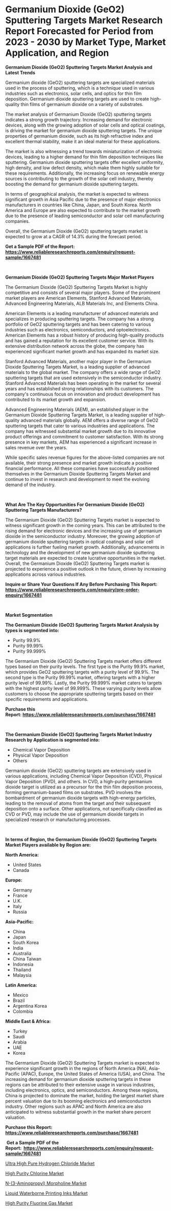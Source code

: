 <p><h1>Germanium Dioxide (GeO2) Sputtering Targets Market Research Report Forecasted for Period from 2023 -  2030 by Market Type, Market Application, and Region</h1></p><p><strong>Germanium Dioxide (GeO2) Sputtering Targets Market Analysis and Latest Trends</strong></p>
<p><p>Germanium dioxide (GeO2) sputtering targets are specialized materials used in the process of sputtering, which is a technique used in various industries such as electronics, solar cells, and optics for thin film deposition. Germanium dioxide sputtering targets are used to create high-quality thin films of germanium dioxide on a variety of substrates.</p><p>The market analysis of Germanium Dioxide (GeO2) sputtering targets indicates a strong growth trajectory. Increasing demand for electronic devices, along with the growing adoption of solar cells and optical coatings, is driving the market for germanium dioxide sputtering targets. The unique properties of germanium dioxide, such as its high refractive index and excellent thermal stability, make it an ideal material for these applications.</p><p>The market is also witnessing a trend towards miniaturization of electronic devices, leading to a higher demand for thin film deposition techniques like sputtering. Germanium dioxide sputtering targets offer excellent uniformity, high density, and low defect density, which make them highly suitable for these requirements. Additionally, the increasing focus on renewable energy sources is contributing to the growth of the solar cell industry, thereby boosting the demand for germanium dioxide sputtering targets.</p><p>In terms of geographical analysis, the market is expected to witness significant growth in Asia Pacific due to the presence of major electronics manufacturers in countries like China, Japan, and South Korea. North America and Europe are also expected to contribute to the market growth due to the presence of leading semiconductor and solar cell manufacturing companies.</p><p>Overall, the Germanium Dioxide (GeO2) sputtering targets market is expected to grow at a CAGR of 14.3% during the forecast period.</p></p>
<p><strong>Get a Sample PDF of the Report:&nbsp; <a href="https://www.reliableresearchreports.com/enquiry/request-sample/1667481">https://www.reliableresearchreports.com/enquiry/request-sample/1667481</a></strong></p>
<p>&nbsp;</p>
<p><strong>Germanium Dioxide (GeO2) Sputtering Targets Major Market Players</strong></p>
<p><p>The Germanium Dioxide (GeO2) Sputtering Targets Market is highly competitive and consists of several major players. Some of the prominent market players are American Elements, Stanford Advanced Materials, Advanced Engineering Materials, ALB Materials Inc, and Elements China.</p><p>American Elements is a leading manufacturer of advanced materials and specializes in producing sputtering targets. The company has a strong portfolio of GeO2 sputtering targets and has been catering to various industries such as electronics, semiconductors, and optoelectronics. American Elements has a robust history of producing high-quality products and has gained a reputation for its excellent customer service. With its extensive distribution network across the globe, the company has experienced significant market growth and has expanded its market size.</p><p>Stanford Advanced Materials, another major player in the Germanium Dioxide Sputtering Targets Market, is a leading supplier of advanced materials to the global market. The company offers a wide range of GeO2 sputtering targets that are used extensively in the semiconductor industry. Stanford Advanced Materials has been operating in the market for several years and has established strong relationships with its customers. The company's continuous focus on innovation and product development has contributed to its market growth and expansion.</p><p>Advanced Engineering Materials (AEM), an established player in the Germanium Dioxide Sputtering Targets Market, is a leading supplier of high-quality advanced materials globally. AEM offers a diverse range of GeO2 sputtering targets that cater to various industries and applications. The company has witnessed substantial market growth due to its innovative product offerings and commitment to customer satisfaction. With its strong presence in key markets, AEM has experienced a significant increase in sales revenue over the years.</p><p>While specific sales revenue figures for the above-listed companies are not available, their strong presence and market growth indicate a positive financial performance. All these companies have successfully positioned themselves in the Germanium Dioxide Sputtering Targets Market and continue to invest in research and development to meet the evolving demand of the industry.</p></p>
<p>&nbsp;</p>
<p><strong>What Are The Key Opportunities For Germanium Dioxide (GeO2) Sputtering Targets Manufacturers?</strong></p>
<p><p>The Germanium Dioxide (GeO2) Sputtering Targets market is expected to witness significant growth in the coming years. This can be attributed to the rising demand for electronic devices and the increasing use of germanium dioxide in the semiconductor industry. Moreover, the growing adoption of germanium dioxide sputtering targets in optical coatings and solar cell applications is further fueling market growth. Additionally, advancements in technology and the development of new germanium dioxide sputtering target materials are expected to create lucrative opportunities in the market. Overall, the Germanium Dioxide (GeO2) Sputtering Targets market is projected to experience a positive outlook in the future, driven by increasing applications across various industries.</p></p>
<p><strong>Inquire or Share Your Questions If Any Before Purchasing This Report: <a href="https://www.reliableresearchreports.com/enquiry/pre-order-enquiry/1667481">https://www.reliableresearchreports.com/enquiry/pre-order-enquiry/1667481</a></strong></p>
<p>&nbsp;</p>
<p><strong>Market Segmentation</strong></p>
<p><strong>The Germanium Dioxide (GeO2) Sputtering Targets Market Analysis by types is segmented into:</strong></p>
<p><ul><li>Purity 99.9%</li><li>Purity 99.99%</li><li>Purity 99.999%</li></ul></p>
<p><p>The Germanium Dioxide (GeO2) Sputtering Targets market offers different types based on their purity levels. The first type is the Purity 99.9% market, which provides GeO2 sputtering targets with a purity level of 99.9%. The second type is the Purity 99.99% market, offering targets with a higher purity level of 99.99%. Lastly, the Purity 99.999% market caters to targets with the highest purity level of 99.999%. These varying purity levels allow customers to choose the appropriate sputtering targets based on their specific requirements and applications.</p></p>
<p><strong>Purchase this Report:&nbsp;<a href="https://www.reliableresearchreports.com/purchase/1667481">https://www.reliableresearchreports.com/purchase/1667481</a></strong></p>
<p>&nbsp;</p>
<p><strong>The Germanium Dioxide (GeO2) Sputtering Targets Market Industry Research by Application is segmented into:</strong></p>
<p><ul><li>Chemical Vapor Deposition</li><li>Physical Vapor Deposition</li><li>Others</li></ul></p>
<p><p>Germanium dioxide (GeO2) sputtering targets are extensively used in various applications, including Chemical Vapor Deposition (CVD), Physical Vapor Deposition (PVD), and others. In CVD, a high-purity germanium dioxide target is utilized as a precursor for the thin film deposition process, forming germanium-based films on substrates. PVD involves the bombardment of germanium dioxide targets with high-energy particles, leading to the removal of atoms from the target and their subsequent deposition onto a surface. Other applications, not specifically classified as CVD or PVD, may include the use of germanium dioxide targets in specialized research or manufacturing processes.</p></p>
<p>&nbsp;</p>
<p><strong>In terms of Region, the Germanium Dioxide (GeO2) Sputtering Targets Market Players available by Region are:</strong></p>
<p>
    <p> <strong> North America: </strong>
        <ul>
            <li>United States</li>
            <li>Canada</li>
        </ul>
        </p> 
    <p> <strong> Europe: </strong>
        <ul>
            <li>Germany</li>
            <li>France</li>
            <li>U.K.</li>
            <li>Italy</li>
            <li>Russia</li>
        </ul>
        </p> 
    <p> <strong> Asia-Pacific: </strong>
        <ul>
            <li>China</li>
            <li>Japan</li>
            <li>South Korea</li>
            <li>India</li>
            <li>Australia</li>
            <li>China Taiwan</li>
            <li>Indonesia</li>
            <li>Thailand</li>
            <li>Malaysia</li>
        </ul>
        </p> 
    <p> <strong> Latin America: </strong>
        <ul>
            <li>Mexico</li>
            <li>Brazil</li>
            <li>Argentina Korea</li>
            <li>Colombia</li>
        </ul>
        </p> 
    <p> <strong> Middle East & Africa: </strong>
        <ul>
            <li>Turkey</li>
            <li>Saudi</li>
            <li>Arabia</li>
            <li>UAE</li>
            <li>Korea</li>
        </ul>
    </p>
    </p>
<p><p>The Germanium Dioxide (GeO2) Sputtering Targets market is expected to experience significant growth in the regions of North America (NA), Asia-Pacific (APAC), Europe, the United States of America (USA), and China. The increasing demand for germanium dioxide sputtering targets in these regions can be attributed to their extensive usage in various industries, including electronics, optics, and semiconductors. Among these regions, China is projected to dominate the market, holding the largest market share percent valuation due to its booming electronics and semiconductors industry. Other regions such as APAC and North America are also anticipated to witness substantial growth in the market share percent valuation.</p></p>
<p><strong>Purchase this Report: <a href="https://www.reliableresearchreports.com/purchase/1667481">https://www.reliableresearchreports.com/purchase/1667481</a></strong></p>
<p>&nbsp;<strong>Get a Sample PDF of the Report:&nbsp;&nbsp;<a href="https://www.reliableresearchreports.com/enquiry/request-sample/1667481">https://www.reliableresearchreports.com/enquiry/request-sample/1667481</a></strong></p>
<p><strong></strong></p>
<p><p><a href="https://github.com/scarol104/Market-Research-Report-List-1/blob/main/ultra-high-pure-hydrogen-chloride-market.md">Ultra High Pure Hydrogen Chloride Market</a></p><p><a href="https://github.com/dzharov81/Market-Research-Report-List-1/blob/main/high-purity-chlorine-market.md">High Purity Chlorine Market</a></p><p><a href="https://github.com/deliacustodio40/Market-Research-Report-List-1/blob/main/n-3-aminopropyl-morpholine-market.md">N-(3-Aminopropyl) Morpholine Market</a></p><p><a href="https://github.com/maliyahmorrow6654/Market-Research-Report-List-1/blob/main/liquid-waterborne-printing-inks-market.md">Liquid Waterborne Printing Inks Market</a></p><p><a href="https://github.com/ambrozg/Market-Research-Report-List-1/blob/main/high-purity-fluorine-gas-market.md">High Purity Fluorine Gas Market</a></p></p>